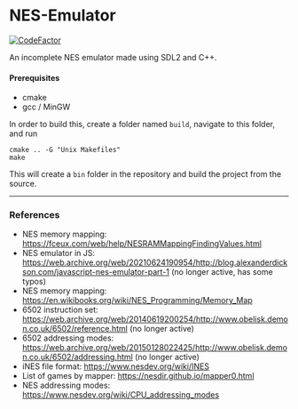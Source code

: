# NES-Emulator

[![CodeFactor](https://www.codefactor.io/repository/github/stardustgogeta/nes-emulator/badge)](https://www.codefactor.io/repository/github/stardustgogeta/nes-emulator)


An incomplete NES emulator made using SDL2 and C++.

#### Prerequisites
- cmake
- gcc / MinGW

In order to build this, create a folder named `build`, navigate to this folder, and run

    cmake .. -G "Unix Makefiles"
    make

This will create a `bin` folder in the repository and build the project from the source.

---

### References

- NES memory mapping: https://fceux.com/web/help/NESRAMMappingFindingValues.html
- NES emulator in JS: https://web.archive.org/web/20210624190954/http://blog.alexanderdickson.com/javascript-nes-emulator-part-1 (no longer active, has some typos)
- NES memory mapping: https://en.wikibooks.org/wiki/NES_Programming/Memory_Map
- 6502 instruction set: https://web.archive.org/web/20140619200254/http://www.obelisk.demon.co.uk/6502/reference.html (no longer active)
- 6502 addressing modes: https://web.archive.org/web/20150128022425/http://www.obelisk.demon.co.uk/6502/addressing.html (no longer active)
- iNES file format: https://www.nesdev.org/wiki/INES
- List of games by mapper: https://nesdir.github.io/mapper0.html
- NES addressing modes: https://www.nesdev.org/wiki/CPU_addressing_modes
